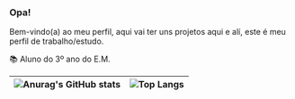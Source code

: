 
### Opa!
Bem-vindo(a) ao meu perfil, aqui vai ter uns projetos aqui e alí, este é meu perfil de trabalho/estudo.

📚 Aluno do 3º ano do E.M.

|![Anurag's GitHub stats](https://github-readme-stats.vercel.app/api?username=usingBlender&show_icons=true&theme=tokyonight)|![Top Langs](https://github-readme-stats.vercel.app/api/top-langs/?username=usingBlender&layout=donut&theme=tokyonight)|
|--|--|
